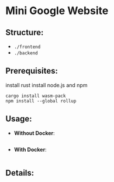 # Mini Google Website 

## Structure:
* ```./frontend```
* ```./backend```

## Prerequisites:
install rust
install node.js and npm
```
cargo install wasm-pack
npm install --global rollup
```

## Usage:
* **Without Docker**:
    ```
    ```
* **With Docker**:
    ```
    ```
  
## Details:

